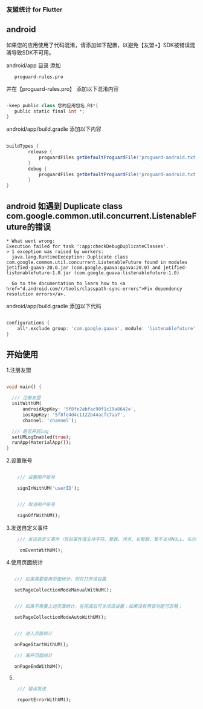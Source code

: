 ### 友盟统计 for Flutter

## android

如果您的应用使用了代码混淆，请添加如下配置，以避免【友盟+】SDK被错误混淆导致SDK不可用。

android/app 目录 添加
```
   proguard-rules.pro

```
并在【proguard-rules.pro】 添加以下混淆内容
```groovy

-keep public class 您的应用包名.R$*{
   public static final int *;
}

```

android/app/build.gradle
添加以下内容
```groovy
  
buildTypes {
        release {
            proguardFiles getDefaultProguardFile('proguard-android.txt'), 'proguard-rules.pro'
        }
        debug {
            proguardFiles getDefaultProguardFile('proguard-android.txt'), 'proguard-rules.pro'
        }
}

```


## android 如遇到 Duplicate class com.google.common.util.concurrent.ListenableFuture的错误

```shell script
* What went wrong:
Execution failed for task ':app:checkDebugDuplicateClasses'.
> 1 exception was raised by workers:
  java.lang.RuntimeException: Duplicate class com.google.common.util.concurrent.ListenableFuture found in modules jetified-guava-20.0.jar (com.google.guava:guava:20.0) and jetified-listenablefuture-1.0.jar (com.google.guava:listenablefuture:1.0)

  Go to the documentation to learn how to <a href="d.android.com/r/tools/classpath-sync-errors">Fix dependency resolution errors</a>.
```

android/app/build.gradle 添加以下代码

```groovy

configurations {
    all*.exclude group: 'com.google.guava', module: 'listenablefuture'
}

```

## 开始使用

1.注册友盟

```dart

void main() {

  /// 注册友盟
  initWithUM(
      androidAppKey: '5f8fe2abfac90f1c19a8642e',
      iosAppKey: '5f8fe4d4c1122b44acfc7aa7',
      channel: 'channel');

  /// 是否开启log
  setUMLogEnabled(true);
  runApp(MaterialApp());
}

```

2.设置账号
```dart

    /// 设置用户账号

    signInWithUM('userID');


    /// 取消用户账号

    signOffWithUM();

```

3.发送自定义事件
```dart
    /// 发送自定义事件（目前属性值支持字符、整数、浮点、长整数，暂不支持NULL、布尔、MAP、数组）

     onEventWithUM();

```

4.使用页面统计
```dart

   /// 如果需要使用页面统计，则先打开该设置

   setPageCollectionModeManualWithUM();


   /// 如果不需要上述页面统计，在完成后可关闭该设置；如果没有用该功能可忽略；

   setPageCollectionModeAutoWithUM();


   /// 进入页面统计 

   onPageStartWithUM();

   /// 离开页面统计

   onPageEndWithUM();


```
5.
```dart
    /// 错误发送

    reportErrorWithUM();

```